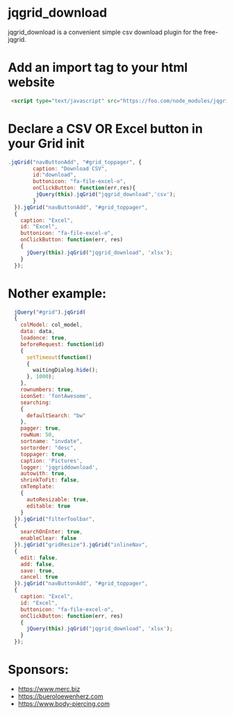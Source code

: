 # jqgrid_download
jqgrid_download is a convenient simple csv download plugin for the free-jqgrid.

# Add an import tag to your html website 

```html
 <script type="text/javascript" src="https://foo.com/node_modules/jqgriddownload/dist/jqgriddownload.js"></script>
```



# Declare a CSV OR Excel button in your Grid init 
```js
.jqGrid("navButtonAdd", "#grid_toppager", {
        caption: "Download CSV",
        id:"download",
        buttonicon: "fa-file-excel-o",
        onClickButton: function(err,res){
         jQuery(this).jqGrid("jqgrid_download",'csv');
        }
  }).jqGrid("navButtonAdd", "#grid_toppager",
  {
    caption: "Excel",
    id: "Excel",
    buttonicon: "fa-file-excel-o",
    onClickButton: function(err, res)
    {
      jQuery(this).jqGrid("jqgrid_download", 'xlsx');
    }
  });


```


# Nother example:
```js
  jQuery("#grid").jqGrid(
  {
    colModel: col_model,
    data: data,
    loadonce: true,
    beforeRequest: function(id)
    {
      setTimeout(function()
      {
        waitingDialog.hide();
      }, 1000);
    },
    rownumbers: true,
    iconSet: 'fontAwesome',
    searching:
    {
      defaultSearch: "bw"
    },
    pagger: true,
    rowNum: 50,
    sortname: "invdate",
    sortorder: "desc",
    toppager: true,
    caption: 'Pictures',
    logger: 'jqgriddownload',
    autowith: true,
    shrinkToFit: false,
    cmTemplate:
    {
      autoResizable: true,
      editable: true
    }
  }).jqGrid("filterToolbar",
  {
    searchOnEnter: true,
    enableClear: false
  }).jqGrid("gridResize").jqGrid("inlineNav",
  {
    edit: false,
    add: false,
    save: true,
    cancel: true
  }).jqGrid("navButtonAdd", "#grid_toppager",
  {
    caption: "Excel",
    id: "Excel",
    buttonicon: "fa-file-excel-o",
    onClickButton: function(err, res)
    {
      jQuery(this).jqGrid("jqgrid_download", 'xlsx');
    }
  });
``` 


# Sponsors:
* https://www.merc.biz
* https://bueroloewenherz.com
* https://www.body-piercing.com
